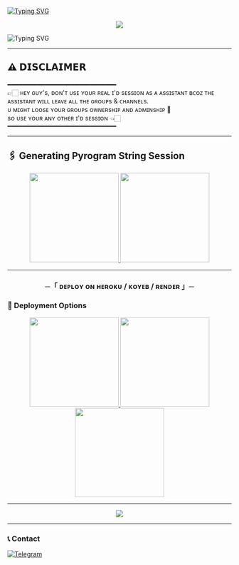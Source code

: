 [![Typing SVG](https://readme-typing-svg.herokuapp.com/?lines=ㅤ+𝚆𝙴𝙻𝙲𝙾𝙼𝙴+𝚃𝙾+𝙽𝙾𝙱𝙸𝚃𝙰+𝙼𝚄𝚂𝙸𝙲+𝚁𝙴𝙿𝙾+;ㅤ+𝚃𝙷𝙸𝚂+𝙸𝚂+𝙰+𝙰𝙳𝚅𝙰𝙽𝙲𝙴+𝙼𝚄𝚂𝙸𝙲+𝙱𝙾𝚃;𝙿𝙾𝚆𝙴𝚁𝙴𝙳+𝙱𝚈+☞+𝙽𝙾𝙱𝙸𝚃𝙰+𝙺𝙸𝙽𝙶+𝙾𝙵+𝚃𝙶)]()

<p align="center">  
 <img src="https://files.catbox.moe/tcz7s6.jpg">
</p>

![Typing SVG](https://readme-typing-svg.herokuapp.com/?lines=𝗙𝗢𝗥𝗞+𝗧𝗛𝗜𝗦+𝗥𝗘𝗣𝗢+𝗕𝗘𝗙𝗢𝗥𝗘+𝗗𝗘𝗣𝗟𝗢𝗬)

---

## ⚠️ 𝗗𝗜𝗦𝗖𝗟𝗔𝗜𝗠𝗘𝗥  

━━━━━━━━━━━━━━━━━━━━━━━━━━━━━  
👉🏻 ʜᴇʏ ɢᴜʏ's, ᴅᴏɴ'ᴛ ᴜsᴇ ʏᴏᴜʀ ʀᴇᴀʟ ɪ'ᴅ sᴇssɪᴏɴ ᴀs ᴀ ᴀssɪsᴛᴀɴᴛ ʙᴄᴏᴢ ᴛʜᴇ ᴀssɪsᴛᴀɴᴛ ᴡɪʟʟ ʟᴇᴀᴠᴇ ᴀʟʟ ᴛʜᴇ ɢʀᴏᴜᴘs & ᴄʜᴀɴɴᴇʟs.  
ᴜ  ᴍɪɢʜᴛ ʟᴏᴏsᴇ ʏᴏᴜʀ ɢʀᴏᴜᴘs ᴏᴡɴᴇʀsʜɪᴘ ᴀɴᴅ ᴀᴅᴍɪɴsʜɪᴘ 🥺  
sᴏ ᴜsᴇ ʏᴏᴜʀ ᴀɴʏ ᴏᴛʜᴇʀ ɪ'ᴅ sᴇssɪᴏɴ 👈🏻  
━━━━━━━━━━━━━━━━━━━━━━━━━━━━━  

---

## 🖇 Generating Pyrogram String Session  

<p align="center">
<a href="https://t.me/StringSesssionGeneratorRobot-Gen">
<img src="https://img.shields.io/badge/TG%20String%20Gen%20Bot-blueviolet?style=for-the-badge&logo=appveyor" width="200""/>
</a>  
<a href="https://t.me/NOBITA_MUSIC_ROBOT">
<img src="https://img.shields.io/badge/NOBITA%20MUSIC%20Bot-blueviolet?style=for-the-badge&logo=appveyor" width="200""/>
</a>
</p>

---

<h3 align="center">    ─「 ᴅᴇᴩʟᴏʏ ᴏɴ ʜᴇʀᴏᴋᴜ / ᴋᴏʏᴇʙ / ʀᴇɴᴅᴇʀ 」─</h3>

### 🚀 Deployment Options  

<p align="center">
<a href="https://dashboard.heroku.com/new?template=https://github.com/iamnobita09/NOBITA_MUSIC">
<img src="https://graph.org/file/7758e15f135e166b8637d.jpg" width="200"/>
</a>

<a href="https://app.koyeb.com/deploy?type=git&repository=github.com/iamnobita09/NOBITA_MUSIC&branch=main&name=nobita-music">
<img src="https://www.koyeb.com/static/images/deploy/button.svg" width="200"/>
</a>

<a href="https://render.com/deploy?repo=https://github.com/iamnobita09/NOBITA_MUSIC">
<img src="https://render.com/images/deploy-to-render-button.svg" width="200"/>
</a>
</p>

---

<p align="center">
<a href="https://t.me/ll_NOBITA_DEFAULTERS_ll">
<img src="https://img.shields.io/badge/-☆𝐃𝐌 𝐓𝐎 𝐍𝐎𝐁𝐈𝐓𝐀%20☆-blue.svg?style=for-the-badge&logo=Telegram">
</a>
</p>

---

### 📞 Contact  
<a href="https://t.me/ll_NOBITA_DEFAULTERS_ll">
<img title="Telegram" src="https://img.shields.io/badge/Telegram-%23000000.svg?&style=for-the-badge&logo=telegram&logoColor=61DAFB">
</a>
